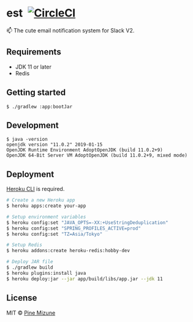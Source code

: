 # est &nbsp;[![CircleCI](https://circleci.com/gh/pine/est.svg?style=shield&circle-token=5da684fe3eb45157e7b6069434a82bf37c95fa0f)](https://circleci.com/gh/pine/est)
:mailbox: The cute email notification system for Slack V2.

## Requirements

- JDK 11 or later
- Redis

## Getting started

```
$ ./gradlew :app:bootJar
```

## Development

```
$ java -version
openjdk version "11.0.2" 2019-01-15
OpenJDK Runtime Environment AdoptOpenJDK (build 11.0.2+9)
OpenJDK 64-Bit Server VM AdoptOpenJDK (build 11.0.2+9, mixed mode)
```

## Deployment
[Heroku CLI](https://devcenter.heroku.com/articles/heroku-cli) is required.

```bash
# Create a new Heroku app
$ heroku apps:create your-app

# Setup environment variables
$ heroku config:set "JAVA_OPTS=-XX:+UseStringDeduplication"
$ heroku config:set "SPRING_PROFILES_ACTIVE=prod"
$ heroku config:set "TZ=Asia/Tokyo"

# Setup Redis
$ heroku addons:create heroku-redis:hobby-dev

# Deploy JAR file
$ ./gradlew build
$ heroku plugins:install java
$ heroku deploy:jar --jar app/build/libs/app.jar --jdk 11
```

## License
MIT &copy; [Pine Mizune](https://profile.pine.moe)
